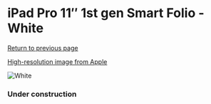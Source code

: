 # iPad Pro 11″ 1st gen Smart Folio - White

[Return to previous page](/ipad_pro2)

[High-resolution image from Apple](https://store.storeimages.cdn-apple.com/8756/as-images.apple.com/is/MRX82?wid=4500&hei=4500&fmt=png)

<div style="width: 384px"><img src="/everyphone/MRX82.png" alt="White"></div>

### Under construction
